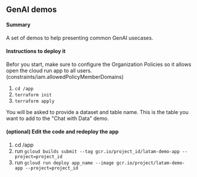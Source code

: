 ## GenAI demos

#### Summary
A set of demos to help presenting common GenAI usecases.

#### Instructions to deploy it
Befor you start, make sure to configure the Organization Policies so it allows open the cloud run app to all users. (constraints/iam.allowedPolicyMemberDomains)

1. ```cd /app```
2. ```terraform init```
3. ```terraform apply```

You will be asked to provide a dataset and table name. This is the table you want to add to the "Chat with Data" demo.

#### (optional) Edit the code and redeploy the app
1. cd /app
2. run ```gcloud builds submit --tag gcr.io/project_id/latam-demo-app --project=project_id```
3. run ```gcloud run deploy app_name --image gcr.io/project/latam-demo-app --project=project_id```
